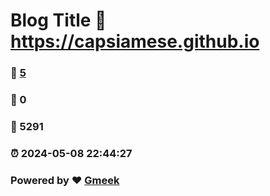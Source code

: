 # Blog Title :link: https://capsiamese.github.io 
### :page_facing_up: [5](https://capsiamese.github.io/tag.html) 
### :speech_balloon: 0 
### :hibiscus: 5291 
### :alarm_clock: 2024-05-08 22:44:27 
### Powered by :heart: [Gmeek](https://github.com/Meekdai/Gmeek)
